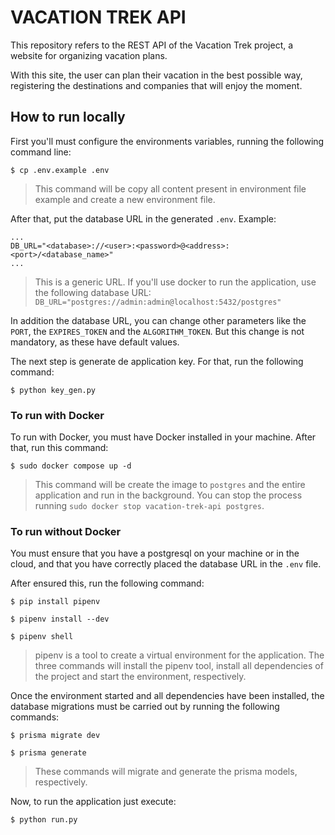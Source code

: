 # VACATION TREK API

This repository refers to the REST API of the Vacation Trek project, a website for organizing vacation plans.

With this site, the user can plan their vacation in the best possible way, registering the destinations and companies that will enjoy the moment.


## How to run locally

First you'll must configure the environments variables, running the following command line:

```
$ cp .env.example .env
```
> This command will be copy all content present in environment file example and create a new environment file.

After that, put the database URL in the generated `.env`. Example:
```
...
DB_URL="<database>://<user>:<password>@<address>:<port>/<database_name>"
...
```
> This is a generic URL. If you'll use docker to run the application, use the following database URL: `DB_URL="postgres://admin:admin@localhost:5432/postgres"`

In addition the database URL, you can change other parameters like the `PORT`, the `EXPIRES_TOKEN` and the `ALGORITHM_TOKEN`. But this change is not mandatory, as these have default values.

The next step is generate de application key. For that, run the following command:

```
$ python key_gen.py
```

### To run with Docker

To run with Docker, you must have Docker installed in your machine. After that, run this command:

```
$ sudo docker compose up -d
```

> This command will be create the image to `postgres` and the entire application and run in the background. You can stop the process running `sudo docker stop vacation-trek-api postgres`.

### To run without Docker

You must ensure that you have a postgresql on your machine or  in the cloud, and that you have correctly placed the database URL in the `.env` file.

After ensured this, run the following command:

```
$ pip install pipenv
```
```
$ pipenv install --dev
```
```
$ pipenv shell
```

> pipenv is a tool to create a virtual environment for the application. The three commands will install the pipenv tool, install all dependencies of the project and start the environment, respectively.

Once the environment started and all dependencies have been installed, the database migrations must be carried out by running the following commands:

```
$ prisma migrate dev
```

```
$ prisma generate
```
> These commands will migrate and generate the prisma models, respectively.

Now, to run the application just execute:

```
$ python run.py
```